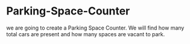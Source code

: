 # Parking-Space-Counter
we are going to create a Parking Space Counter. We will find how many total cars are present and how many spaces are vacant to park. 
